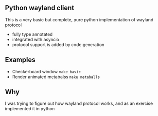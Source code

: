 ## Python wayland client
This is a very basic but complete, pure python implementation of wayland protocol
- fully type annotated
- integrated with asyncio
- protocol support is added by code generation

## Examples
- Checkerboard window `make basic`
- Render animated metabalss `make metaballs`

## Why
I was trying to figure out how wayland protocol works, and as an exercise implemented it in python
